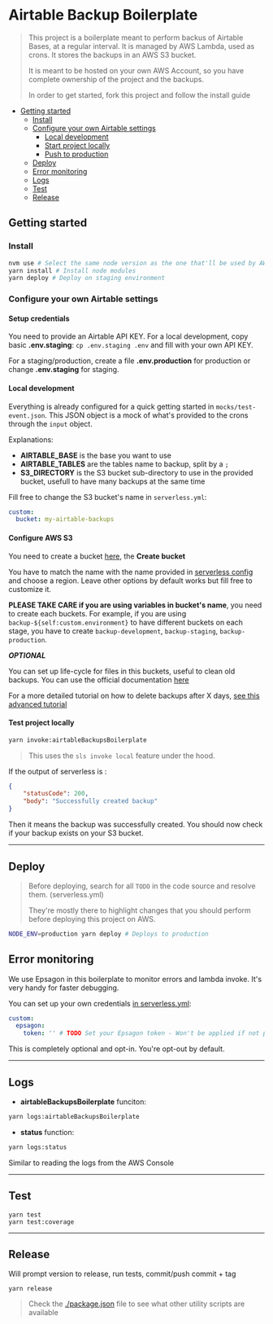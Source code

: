 # Airtable Backup Boilerplate

> This project is a boilerplate meant to perform backus of Airtable Bases, at a regular interval.
> It is managed by AWS Lambda, used as crons. It stores the backups in an AWS S3 bucket.
>
> It is meant to be hosted on your own AWS Account, so you have complete ownership of the project and the backups.
> 
> In order to get started, fork this project and follow the install guide 

<!-- toc -->

- [Getting started](#getting-started)
  * [Install](#install)
  * [Configure your own Airtable settings](#configure-your-own-airtable-settings)
    + [Local development](#local-development)
    + [Start project locally](#start-project-locally)
    + [Push to production](#push-to-production)
  * [Deploy](#deploy)
  * [Error monitoring](#error-monitoring)
  * [Logs](#logs)
  * [Test](#test)
  * [Release](#release)

<!-- tocstop -->

## Getting started

### Install

```bash
nvm use # Select the same node version as the one that'll be used by AWS (see .nvmrc) (optional)
yarn install # Install node modules
yarn deploy # Deploy on staging environment
```

### Configure your own Airtable settings
#### Setup credentials
You need to provide an Airtable API KEY.
For a local development, copy basic **.env.staging**: `cp .env.staging .env` and fill with your own API KEY.

For a staging/production, create a file **.env.production** for production or change **.env.staging** for staging.
#### Local development

Everything is already configured for a quick getting started in `mocks/test-event.json`. 
This JSON object is a mock of what's provided to the crons through the `input` object.

Explanations:

* **AIRTABLE_BASE** is the base you want to use
* **AIRTABLE_TABLES** are the tables name to backup, split by a `;`
* **S3_DIRECTORY** is the S3 bucket sub-directory to use in the provided bucket, usefull to have many backups at the same time

Fill free to change the S3 bucket's name in `serverless.yml`:
```yaml
custom:
  bucket: my-airtable-backups
```

#### Configure AWS S3
You need to create a bucket [here](https://console.aws.amazon.com/s3/home), the **Create bucket**

You have to match the name with the name provided in [serverless config](./serverless.yml) and choose a region. Leave other options by default works but fill free to customize it.

**PLEASE TAKE CARE if you are using variables in bucket's name**, you need to create each buckets. For example, if you are using `backup-${self:custom.environment}` to have different buckets on each stage, you have to create `backup-development`, `backup-staging`, `backup-production`.

_**OPTIONAL**_

You can set up life-cycle for files in this buckets, useful to clean old backups.
You can use the official documentation [here](https://docs.aws.amazon.com/AmazonS3/latest/user-guide/create-lifecycle.html)

For a more detailed tutorial on how to delete backups after X days, [see this advanced tutorial](https://www.joe0.com/2017/05/24/amazon-s3-how-to-delete-files-older-than-x-days/) 

#### Test project locally

```bash
yarn invoke:airtableBackupsBoilerplate
```

> This uses the `sls invoke local` feature under the hood.

If the output of serverless is :
```json
{
    "statusCode": 200,
    "body": "Successfully created backup"
}
```

Then it means the backup was successfully created. You should now check if your backup exists on your S3 bucket. 

---

## Deploy

> Before deploying, search for all `TODO` in the code source and resolve them. (serverless.yml)
>
> They're mostly there to highlight changes that you should perform before deploying this project on AWS.

```bash
NODE_ENV=production yarn deploy # Deploys to production
```

## Error monitoring

We use Epsagon in this boilerplate to monitor errors and lambda invoke. It's very handy for faster debugging.

You can set up your own credentials [in serverless.yml](./serverless.yml):
```yaml
custom:
  epsagon:
    token: '' # TODO Set your Epsagon token - Won't be applied if not provided
```

This is completely optional and opt-in. You're opt-out by default.

---

## Logs

- **airtableBackupsBoilerplate** funciton:
```bash
yarn logs:airtableBackupsBoilerplate
```

- **status** function:
```bash
yarn logs:status
```

Similar to reading the logs from the AWS Console

---

## Test

```
yarn test
yarn test:coverage
```

---

## Release

Will prompt version to release, run tests, commit/push commit + tag

```
yarn release
```


> Check the [./package.json](./package.json) file to see what other utility scripts are available

